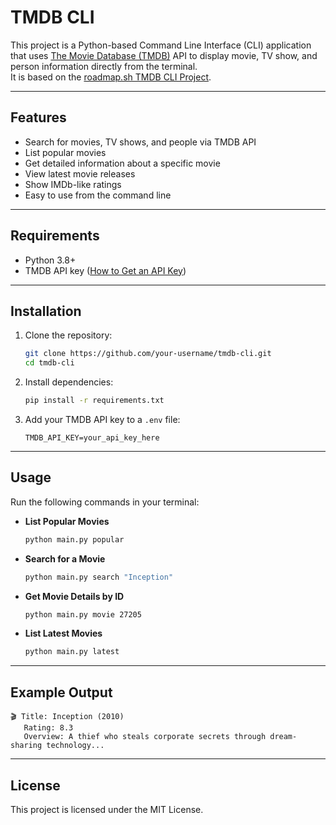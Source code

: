 # TMDB CLI

This project is a Python-based Command Line Interface (CLI) application that uses [The Movie Database (TMDB)](https://www.themoviedb.org/) API to display movie, TV show, and person information directly from the terminal.  
It is based on the [roadmap.sh TMDB CLI Project](https://roadmap.sh/projects/tmdb-cli).

---

## Features

- Search for movies, TV shows, and people via TMDB API
- List popular movies
- Get detailed information about a specific movie
- View latest movie releases
- Show IMDb-like ratings
- Easy to use from the command line

---

## Requirements

- Python 3.8+
- TMDB API key ([How to Get an API Key](https://developer.themoviedb.org/docs/getting-started))

---

## Installation

1. Clone the repository:
   ```bash
   git clone https://github.com/your-username/tmdb-cli.git
   cd tmdb-cli
   ```

2. Install dependencies:
   ```bash
   pip install -r requirements.txt
   ```

3. Add your TMDB API key to a `.env` file:
   ```env
   TMDB_API_KEY=your_api_key_here
   ```

---

## Usage

Run the following commands in your terminal:

- **List Popular Movies**
  ```bash
  python main.py popular
  ```

- **Search for a Movie**
  ```bash
  python main.py search "Inception"
  ```

- **Get Movie Details by ID**
  ```bash
  python main.py movie 27205
  ```

- **List Latest Movies**
  ```bash
  python main.py latest
  ```

---

## Example Output

```text
🎬 Title: Inception (2010)
   Rating: 8.3
   Overview: A thief who steals corporate secrets through dream-sharing technology...
```

---

## License

This project is licensed under the MIT License.
